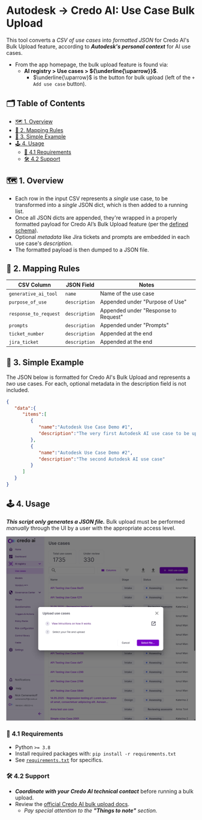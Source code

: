 <!-- omit in toc -->
# Autodesk $\rightarrow$ Credo AI: Use Case Bulk Upload
This tool converts a *CSV of use cases* into *formatted JSON* for Credo AI's Bulk Upload feature, according to ***Autodesk's personal context*** for AI use cases.
- From the app homepage, the bulk upload feature is found via:
  - **AI registry > Use cases > ${\underline{\uparrow}}$**.
    - $\underline{\uparrow}$ is the button for bulk upload (left of the `+ Add use case` button).

<!-- omit in toc -->
## 🗂️ Table of Contents
<!-- TOC start (generated with https://github.com/derlin/bitdowntoc) -->

- [🗺️ 1. Overview](#️-1-overview)
- [🔁 2. Mapping Rules](#-2-mapping-rules)
- [🐣 3. Simple Example](#-3-simple-example)
- [🕹️ 4. Usage](#️-4-usage)
  - [🧰 4.1 Requirements](#-41-requirements)
  - [🛠️ 4.2 Support](#️-42-support)

<!-- TOC end -->

<!-- TOC --><a name="-1-overview"></a>
## 🗺️ 1. Overview
- Each row in the input CSV represents a *single* use case, to be transformed into a *single* JSON dict, which is then added to a running list.
- Once all JSON dicts are appended, they're wrapped in a properly formatted payload for Credo AI’s Bulk Upload feature (per the [defined schema](./docs/use-case-schema.json)).
- Optional *metadata* like Jira tickets and prompts are embedded in each use case's *description*.
- The formatted payload is then dumped to a JSON file.

<!-- TOC --><a name="-2-mapping-rules"></a>
## 🔁 2. Mapping Rules
| CSV Column            | JSON Field          | Notes                                   |
| --------------------- | ------------------- | --------------------------------------- |
| `generative_ai_tool`  | `name`              | Name of the use case                    |
| `purpose_of_use`      | `description`       | Appended under "Purpose of Use"         |
| `response_to_request` | `description`       | Appended under "Response to Request"    |
| `prompts`             | `description`       | Appended under "Prompts"                |
| `ticket_number`       | `description`       | Appended at the end                     |
| `jira_ticket`         | `description`       | Appended at the end                     |

<!-- TOC --><a name="-3-simple-example"></a>
## 🐣 3. Simple Example
The JSON below is formatted for Credo AI's Bulk Upload and represents a *two* use cases. For each, optional metadata in the description field is not included.
```json
{
   "data":{
      "items":[
         {
            "name":"Autodesk Use Case Demo #1",
            "description":"The very first Autodesk AI use case to be uploaded into Credo AI"
         },
         {
            "name":"Autodesk Use Case Demo #2",
            "description":"The second Autodesk AI use case"
         }
      ]
   }
}
```
<!-- TOC --><a name="-4-usage"></a>
## 🕹️ 4. Usage
***This script only generates a JSON file.*** Bulk upload must be performed *manually* through the UI by a user with the appropriate access level.

<p align="center">
  <img src="img/20250515-bulk-upload-ui.png" alt="bulk_upload_ui" width="616"/>
</p>

<!-- TOC --><a name="-41-requirements"></a>
### 🧰 4.1 Requirements
- Python `>= 3.8`
- Install required packages with: `pip install -r requirements.txt`
- See [`requirements.txt`](./requirements.txt) for specifics.

<!-- TOC --><a name="-42-support"></a>
### 🛠️ 4.2 Support
- ***Coordinate with your Credo AI technical contact*** before running a bulk upload.
- Review the [official Credo AI bulk upload docs](https://knowledge.credo.ai/bulk-use-case-upload).
  - *Pay special attention to the **"Things to note"** section.*